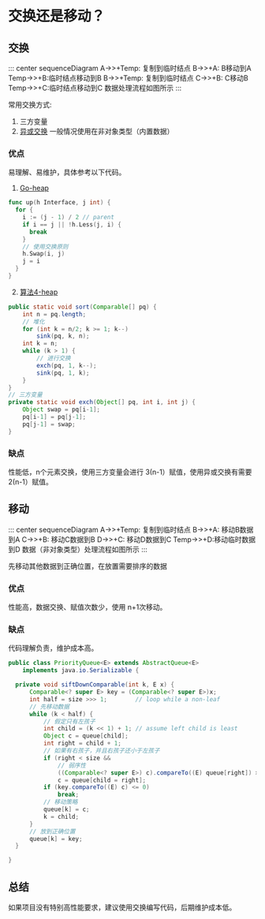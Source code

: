 # 交换还是移动？

## 交换

::: center
<mermaid style="margin-bottom: 0px">
sequenceDiagram
    A->>+Temp: 复制到临时结点
    B->>+A: B移动到A
    Temp->>+B:临时结点移动到B
    B->>+Temp: 复制到临时结点
    C->>+B: C移动B
    Temp->>+C:临时结点移动到C
</mermaid>
数据处理流程如图所示
:::

常用交换方式:

1. 三方变量
2. [异或交换](./../bit/xor.md)
   一般情况使用在非对象类型（内置数据）

### 优点

易理解、易维护，具体参考以下代码。

1. [Go-heap](https://cs.opensource.google/go/go/+/refs/tags/go1.17.8:src/container/heap/heap.go)

```Go
func up(h Interface, j int) {
  for {
    i := (j - 1) / 2 // parent
    if i == j || !h.Less(j, i) {
      break
    }
    // 使用交换原则
    h.Swap(i, j)
    j = i
  }
}
```

2. [算法4-heap](https://algs4.cs.princeton.edu/24pq/Heap.java.html)

```java
public static void sort(Comparable[] pq) {
    int n = pq.length;
    // 堆化
    for (int k = n/2; k >= 1; k--)
        sink(pq, k, n);
    int k = n;
    while (k > 1) {
        // 进行交换
        exch(pq, 1, k--);
        sink(pq, 1, k);
    }
}
// 三方变量
private static void exch(Object[] pq, int i, int j) {
    Object swap = pq[i-1];
    pq[i-1] = pq[j-1];
    pq[j-1] = swap;
}
```

### 缺点

性能低，n个元素交换，使用三方变量会进行 3(n-1）赋值，使用异或交换有需要 2(n-1）赋值。

## 移动

::: center
<mermaid style="margin-bottom: 0px">
sequenceDiagram
    A->>+Temp: 复制到临时结点
    B->>+A: 移动B数据到A
    C->>+B: 移动C数据到B
    D->>+C: 移动D数据到C
    Temp->>+D:移动临时数据到D
</mermaid>
数据（非对象类型）处理流程如图所示
:::

先移动其他数据到正确位置，在放置需要排序的数据

### 优点

性能高，数据交换、赋值次数少，使用 n+1次移动。

### 缺点

代码理解负责，维护成本高。

```java
public class PriorityQueue<E> extends AbstractQueue<E>
    implements java.io.Serializable {

  private void siftDownComparable(int k, E x) {
      Comparable<? super E> key = (Comparable<? super E>)x;
      int half = size >>> 1;        // loop while a non-leaf
      // 先移动数据
      while (k < half) {
          // 假定只有左孩子
          int child = (k << 1) + 1; // assume left child is least
          Object c = queue[child];
          int right = child + 1;
          // 如果有右孩子，并且右孩子还小于左孩子
          if (right < size &&
              // 弱序性
              ((Comparable<? super E>) c).compareTo((E) queue[right]) > 0)
              c = queue[child = right];
          if (key.compareTo((E) c) <= 0)
              break;
          // 移动策略
          queue[k] = c;
          k = child;
      }
      // 放到正确位置
      queue[k] = key;
  }

}
```

## 总结

如果项目没有特别高性能要求，建议使用交换编写代码，后期维护成本低。
